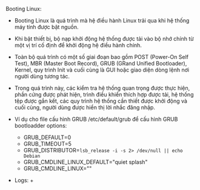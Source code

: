 Booting Linux:
  - Booting Linux là quá trình mà hệ điều hành Linux trải qua khi hệ thống máy tính được bật nguồn.
  - Khi bật thiết bị, bộ nạp khởi động hệ thống được tải vào bộ nhớ chính từ một vị trí cố định để khởi động hệ điều hành chính.
  - Toàn bộ quá trình có một số giai đoạn bao gồm POST (Power-On Self Test), MBR (Master Boot Record), GRUB (GRand Unified Bootloader), Kernel, quy trình Init và cuối cùng là GUI hoặc giao diện dòng lệnh nơi người dùng tương tác.
  - Trong quá trình này, các kiểm tra hệ thống quan trọng được thực hiện, phần cứng được phát hiện, trình điều khiển thích hợp được tải, hệ thống tệp được gắn kết, các quy trình hệ thống cần thiết được khởi động và cuối cùng, người dùng được hiển thị lời nhắc đăng nhập.
  - Ví dụ cho file cấu hình GRUB /etc/default/grub để cấu hình GRUB bootloadder options:
    + GRUB_DEFAULT=0
    + GRUB_TIMEOUT=5
    + GRUB_DISTRIBUTOR=`lsb_release -i -s 2> /dev/null || echo Debian`
    + GRUB_CMDLINE_LINUX_DEFAULT="quiet splash"
    + GRUB_CMDLINE_LINUX=""

  - Logs:
    + 
